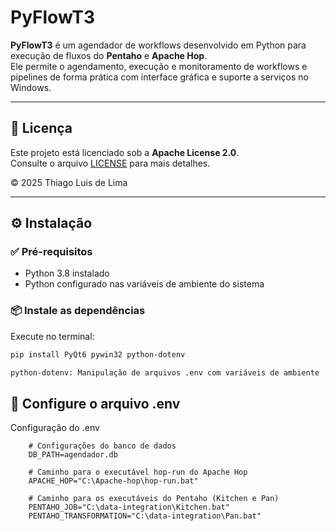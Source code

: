 # PyFlowT3

**PyFlowT3** é um agendador de workflows desenvolvido em Python para execução de fluxos do **Pentaho** e **Apache Hop**.  
Ele permite o agendamento, execução e monitoramento de workflows e pipelines de forma prática com interface gráfica e suporte a serviços no Windows.

---

## 📄 Licença

Este projeto está licenciado sob a **Apache License 2.0**.  
Consulte o arquivo [LICENSE](LICENSE) para mais detalhes.

© 2025 Thiago Luis de Lima

---

## ⚙️ Instalação

### ✅ Pré-requisitos

- Python 3.8 instalado  
- Python configurado nas variáveis de ambiente do sistema

### 📦 Instale as dependências

Execute no terminal:

```bash
pip install PyQt6 pywin32 python-dotenv

python-dotenv: Manipulação de arquivos .env com variáveis de ambiente

```
## 📝 Configure o arquivo .env

 Configuração do .env

        # Configurações do banco de dados
        DB_PATH=agendador.db

        # Caminho para o executável hop-run do Apache Hop
        APACHE_HOP="C:\Apache-hop\hop-run.bat"

        # Caminho para os executáveis do Pentaho (Kitchen e Pan)
        PENTAHO_JOB="C:\data-integration\Kitchen.bat"
        PENTAHO_TRANSFORMATION="C:\data-integration\Pan.bat"    

